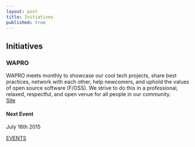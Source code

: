 ```yaml
---
layout: post
title: Initiatives
published: true
---
```


<!-- {{ page.title }} Section -->
<section id="initiatives" class="content-section text-center">
  <div id="map"></div>
  <h2>Initiatives</h2>
  <div class="events">
    <div class="event">
      <h3>WAPRO</h3>
      <p class="description">
        WAPRO meets monthly to showcase our cool tech projects, share best practices, network with each other, help newcomers, and uphold the values of open source software (F/OSS). We strive to do this in a professional, relaxed, respectful, and open venue for all people in our community.
        <br />
        <a href="http://wapro.lbtech.org">Site</a>
      </p>
      <h4>Next Event</h4>
      <p class="date">July 16th 2015</p>
      <a href="http://wapro.lbtech.org/news/">EVENTS</a>
    </div>
  </div>
</section>

